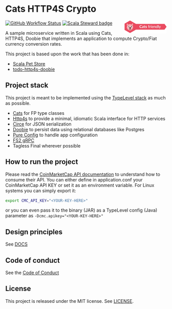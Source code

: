 # Cats HTTP4S Crypto

<a href="https://typelevel.org/cats/"><img src="https://raw.githubusercontent.com/typelevel/cats/c23130d2c2e4a320ba4cde9a7c7895c6f217d305/docs/src/main/resources/microsite/img/cats-badge.svg" height="40px" align="right" alt="Cats friendly" /></a>
[![GitHub Workflow Status](https://img.shields.io/github/workflow/status/sentenza/cats-http4s-crypto/Scala%20CI)](https://github.com/sentenza/cats-http4s-crypto/actions?query=workflow%3A%22Scala+CI%22)
[![Scala Steward badge](https://img.shields.io/badge/Scala_Steward-helping-blue.svg?style=flat&logo=data:image/png;base64,iVBORw0KGgoAAAANSUhEUgAAAA4AAAAQCAMAAAARSr4IAAAAVFBMVEUAAACHjojlOy5NWlrKzcYRKjGFjIbp293YycuLa3pYY2LSqql4f3pCUFTgSjNodYRmcXUsPD/NTTbjRS+2jomhgnzNc223cGvZS0HaSD0XLjbaSjElhIr+AAAAAXRSTlMAQObYZgAAAHlJREFUCNdNyosOwyAIhWHAQS1Vt7a77/3fcxxdmv0xwmckutAR1nkm4ggbyEcg/wWmlGLDAA3oL50xi6fk5ffZ3E2E3QfZDCcCN2YtbEWZt+Drc6u6rlqv7Uk0LdKqqr5rk2UCRXOk0vmQKGfc94nOJyQjouF9H/wCc9gECEYfONoAAAAASUVORK5CYII=)](https://scala-steward.org)

A sample microservice written in Scala using Cats, HTTP4S, Doobie that implements an application to compute Crypto/Fiat
currency conversion rates.

This project is based upon the work that has been done in:

* [Scala Pet Store](https://github.com/pauljamescleary/scala-pet-store)
* [todo-http4s-doobie](https://github.com/jaspervz/todo-http4s-doobie/tree/master/src/main/scala)

## Project stack

This project is meant to be implemented using the [TypeLevel stack](https://typelevel.org/) as much as possible.

* [Cats](https://typelevel.org/cats/) for FP type classes
* [Http4s](http://http4s.org/) to provide a minimal, idiomatic Scala interface for HTTP services
* [Circe](https://circe.github.io/circe/) for JSON serialization
* [Doobie](https://github.com/tpolecat/doobie) to persist data using relational databases like Postgres
* [Pure Config](https://github.com/pureconfig/pureconfig) to handle app configuration
* [FS2 gRPC]()
* Tagless Final wherever possible

## How to run the project

Please read the
[CoinMarketCap API documentation](https://coinmarketcap.com/api/documentation/v1/#section/Quick-Start-Guide)
to understand how to consume their API. You can either define in application.conf your CoinMarketCap API KEY or set it
as an environment variable. For Linux systems you can simply export it:

```bash
export CMC_API_KEY="<YOUR-KEY-HERE>"
```

or you can even pass it to the binary (JAR) as a TypeLevel config (Java) parameter as `-Dcmc.apikey="<YOUR-KEY-HERE>"`

## Design principles

See [DOCS](/DOCS.md)

## Code of conduct

See the [Code of Conduct](/CODE_OF_CONDUCT.md)

## License

This project is released under the MIT license. See [LICENSE](/LICENSE).
